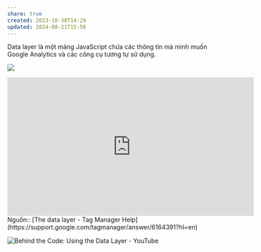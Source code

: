 ```yaml
---
share: true
created: 2023-10-30T14:29
updated: 2024-08-21T15:56
---
```

Data layer là một mảng JavaScript chứa các thông tin mà mình muốn Google Analytics và các công cụ tương tự sử dụng.

![](https://www.analyticsmania.com/wp-content/uploads/2019/12/image-2019-12-19T101006.568.jpg) 
<iframe width="560" height="315" src="https://www.youtube.com/embed/hyZQLQITeV4?si=8U---WQEKEcXRv6F" title="YouTube video player" frameborder="0" allow="accelerometer; autoplay; clipboard-write; encrypted-media; gyroscope; picture-in-picture; web-share" referrerpolicy="strict-origin-when-cross-origin" allowfullscreen></iframe>
Nguồn:: [The data layer - Tag Manager Help](https://support.google.com/tagmanager/answer/6164391?hl=en)

![Behind the Code: Using the Data Layer - YouTube](https://youtu.be/BEGzysJYHgM?si=ApF0jHdiDg3J-g7f)